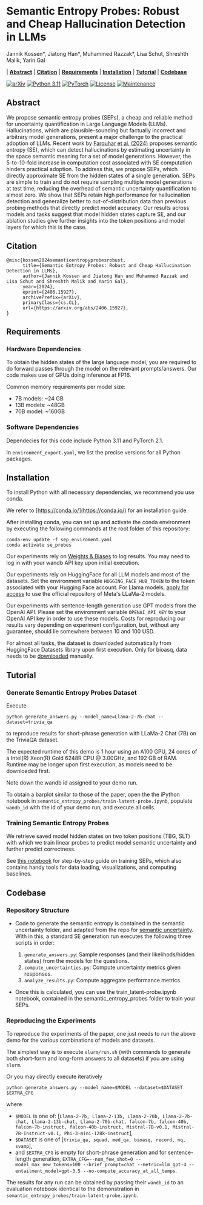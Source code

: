 # Semantic Entropy Probes: Robust and Cheap Hallucination Detection in LLMs

Jannik Kossen*, Jiatong Han*, Muhammed Razzak*, Lisa Schut, Shreshth Malik, Yarin Gal

| **[Abstract](#Abstract)**
| **[Citation](#Citation)**
| **[Requirements](#Requirements)**
| **[Installation](#Installation)**
| **[Tutorial](#Tutorial)**
| **[Codebase](#Codebase)**

[![arXiv](https://img.shields.io/badge/arXiv-2406.15927-b31b1b.svg)](https://arxiv.org/abs/2406.15927)
[![Python 3.11](https://img.shields.io/badge/python-3.11-blue.svg)](https://www.python.org/downloads/release/python-3110/)
[![PyTorch](https://img.shields.io/badge/PyTorch-2.1-red.svg)](https://pytorch.org/get-started/locally/)
[![License](https://img.shields.io/badge/License-Apache%202.0-blue.svg)](https://opensource.org/licenses/Apache-2.0)
[![Maintenance](https://img.shields.io/badge/Maintained%3F-yes-green.svg)](https://GitHub.com/Naereen/StrapDown.js/graphs/commit-activity)

## Abstract
We propose semantic entropy probes (SEPs), a cheap and reliable method for uncertainty quantification in Large Language Models (LLMs). Hallucinations, which are plausible-sounding but factually incorrect and arbitrary model generations, present a major challenge to the practical adoption of LLMs. Recent work by [Farquhar et al. (2024)](https://www.nature.com/articles/s41586-024-07421-0) proposes semantic entropy (SE), which can detect hallucinations by estimating uncertainty in the space semantic meaning for a set of model generations. However, the 5-to-10-fold increase in computation cost associated with SE computation hinders practical adoption. To address this, we propose SEPs, which directly approximate SE from the hidden states of a single generation. SEPs are simple to train and do not require sampling multiple model generations at test time, reducing the overhead of semantic uncertainty quantification to almost zero. We show that SEPs retain high performance for hallucination detection and generalize better to out-of-distribution data than previous probing methods that directly predict model accuracy. Our results across models and tasks suggest that model hidden states capture SE, and our ablation studies give further insights into the token positions and model layers for which this is the case.

## Citation
```
@misc{kossen2024semanticentropyprobesrobust,
      title={Semantic Entropy Probes: Robust and Cheap Hallucination Detection in LLMs}, 
      author={Jannik Kossen and Jiatong Han and Muhammed Razzak and Lisa Schut and Shreshth Malik and Yarin Gal},
      year={2024},
      eprint={2406.15927},
      archivePrefix={arXiv},
      primaryClass={cs.CL},
      url={https://arxiv.org/abs/2406.15927}, 
}
```

## Requirements

### Hardware Dependencies

To obtain the hidden states of the large language model, you are required to do forward passes through the model on the relevant prompts/answers. Our code makes use of GPUs doing inference at FP16.

Common memory requirements per model size:
- 7B models: ~24 GB
- 13B models: ~48GB
- 70B model: ~160GB


### Software Dependencies

Dependecies for this code include Python 3.11 and PyTorch 2.1.

In `environment_export.yaml`, we list the precise versions for all Python packages.

## Installation


To install Python with all necessary dependencies, we recommend you use conda.

We refer to [https://conda.io/](https://conda.io/) for an installation guide.

After installing conda, you can set up and activate the conda environment by executing the following commands at the root folder of this repository:

```
conda-env update -f sep_enviroment.yaml
conda activate se_probes
```


Our experiments rely on [Weights & Biases](https://wandb.ai/) to log results. You may need to log in with your wandb API key upon initial execution.

Our experiments rely on HuggingFace for all LLM models and most of the datasets. Set the environment variable `HUGGING_FACE_HUB_TOKEN` to the token associated with your Hugging Face account. For Llama models, [apply for access](https://huggingface.co/meta-llama) to use the official repository of Meta's LLaMa-2 models.


Our experiments with sentence-length generation use GPT models from the OpenAI API.
Please set the environment variable `OPENAI_API_KEY` to your OpenAI API key in order to use these models.
Costs for reproducing our results vary depending on experiment configuration, but, without any guarantee, should lie somewhere between 10 and 100 USD.


For almost all tasks, the dataset is downloaded automatically from HuggingFace Datasets library upon first execution.
Only for bioasq, data needs to be [downloaded](http://participants-area.bioasq.org/datasets) manually.


## Tutorial

### Generate Semantic Entropy Probes Dataset

Execute

```
python generate_answers.py --model_name=Llama-2-7b-chat --dataset=trivia_qa
```

to reproduce results for short-phrase generation with LLaMa-2 Chat (7B) on the TriviaQA dataset.

The expected runtime of this demo is 1 hour using an A100 GPU, 24 cores of a Intel(R) Xeon(R) Gold 6248R CPU @ 3.00GHz, and 192 GB of RAM.
Runtime may be longer upon first execution, as models need to be downloaded first.

Note down the wandb id assigned to your demo run.

To obtain a barplot similar to those of the paper, open the the iPython notebook in `semantic_entropy_probes/train-latent-probe.ipynb`, populate `wandb_id` with the id of your demo run, and execute all cells.

### Training Semantic Entropy Probes

We retrieve saved model hidden states on two token positions (TBG, SLT) with which we train linear probes to predict model semantic uncertainty and further predict correctness.

See [this notebook](./semantic_entropy_probes/latent-probe.ipynb) for step-by-step guide on training SEPs, which also contains handy tools for data loading, visualizations, and computing baselines. 

## Codebase
### Repository Structure

* Code to generate the semantic entropy is contained in the semantic uncertainty folder, and adapted from the repo for [semantic uncertainty](https://github.com/jlko/semantic_uncertainty). With in this, a standard SE generation run executes the following three scripts in order:

    1. `generate_answers.py`: Sample responses (and their likelihods/hidden states) from the models for the questions.
    2. `compute_uncertainties.py`: Compute uncertainty metrics given responses.
    3. `analyze_results.py`: Compute aggregate performance metrics.
* Once this is calculated, you can use the train_latent-probe.ipynb notebook, contained in the semantic_entropy_probes folder to train your SEPs.

### Reproducing the Experiments

To reproduce the experiments of the paper, one just needs to run the above demo for the various combinations of models and datasets.

The simplest way is to execute `slurm/run.sh` (with commands to generate both short-form and long-form answers to all datasets) if you are using `slurm`. 

Or you may directly execute iteratively

```
python generate_answers.py --model_name=$MODEL --dataset=$DATASET $EXTRA_CFG
```

where

* `$MODEL` is one of: [`Llama-2-7b, Llama-2-13b, Llama-2-70b, Llama-2-7b-chat, Llama-2-13b-chat, Llama-2-70b-chat, falcon-7b, falcon-40b, falcon-7b-instruct, falcon-40b-instruct, Mistral-7B-v0.1, Mistral-7B-Instruct-v0.1, Phi-3-mini-128k-instruct`],
* `$DATASET` is one of [`trivia_qa, squad, med_qa, bioasq, record, nq, svamp`],
* and `$EXTRA_CFG` is empty for short-phrase generation and for sentence-length generation, `EXTRA_CFG=--num_few_shot=0 --model_max_new_tokens=100 --brief_prompt=chat --metric=llm_gpt-4 --entailment_model=gpt-3.5 --no-compute_accuracy_at_all_temps`.

The results for any run can be obtained by passing their `wandb_id` to an evaluation notebook identical to the demonstration in `semantic_entropy_probes/train-latent-probe.ipynb`.
